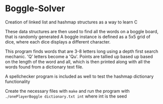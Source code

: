 # Boggle-Solver
Creation of linked list and hashmap structures as a way to learn C

These data structures are then used to find all the words on a boggle board, that is randomly generated
A boggle instance is defined as a 5x5 grid of dice, where each dice displays a different character.

This program finds words that are 3-8 letters long using a depth first search mechanic. 'Q' letters become a 'Qu'.
Points are tallied up based up based on the length of the word and all, which is then printed along with all the words found from a dictionary text file.

A spellchecker program is included as well to test the hashmap dictionary functionality

Create the necessary files with `make` and run the program with `./onePlayerBoggle dictionary.txt int` where int is the seed
